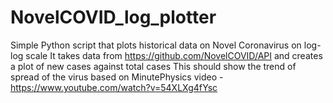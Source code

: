 # NovelCOVID_log_plotter
Simple Python script that plots historical data on Novel Coronavirus on log-log scale
It takes data from https://github.com/NovelCOVID/API and creates a plot of new cases against total cases
This should show the trend of spread of the virus based on MinutePhysics video - https://www.youtube.com/watch?v=54XLXg4fYsc

